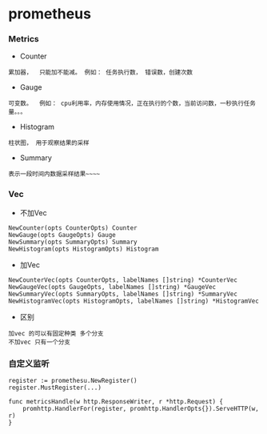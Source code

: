 prometheus
===

### Metrics
* Counter
```
累加器，  只能加不能减。 例如： 任务执行数， 错误数，创建次数 
```

* Gauge
```
可变数。  例如： cpu利用率，内存使用情况，正在执行的个数，当前访问数，一秒执行任务量。。。
```

* Histogram
```
柱状图， 用于观察结果的采样
```

* Summary
```
表示一段时间内数据采样结果~~~~
```

### Vec
* 不加Vec
```
NewCounter(opts CounterOpts) Counter
NewGauge(opts GaugeOpts) Gauge
NewSummary(opts SummaryOpts) Summary
NewHistogram(opts HistogramOpts) Histogram 
```
* 加Vec
```
NewCounterVec(opts CounterOpts, labelNames []string) *CounterVec
NewGaugeVec(opts GaugeOpts, labelNames []string) *GaugeVec
NewSummaryVec(opts SummaryOpts, labelNames []string) *SummaryVec
NewHistogramVec(opts HistogramOpts, labelNames []string) *HistogramVec
```
* 区别
```
加vec 的可以有固定种类 多个分支
不加vec 只有一个分支
```

### 自定义监听
```
register := promethesu.NewRegister()
register.MustRegister(...)

func metricsHandle(w http.ResponseWriter, r *http.Request) {
	promhttp.HandlerFor(register, promhttp.HandlerOpts{}).ServeHTTP(w, r)
}
```